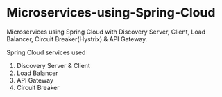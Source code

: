 # Microservices-using-Spring-Cloud
Microservices using Spring Cloud with Discovery Server, Client, Load Balancer, Circuit Breaker(Hystrix) &amp; API Gateway.

Spring Cloud services used
1. Discovery Server & Client
2. Load Balancer
3. API Gateway
4. Circuit Breaker


